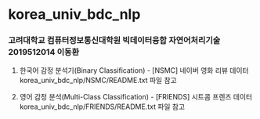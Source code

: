 # korea_univ_bdc_nlp
### 고려대학교 컴퓨터정보통신대학원 빅데이터융합 자연어처리기술 2019512014 이동환



1. 한국어 감정 분석기(Binary Classification) - [NSMC] 네이버 영화 리뷰 데이터
   korea_univ_bdc_nlp/NSMC/README.txt 파일 참고

2. 영어 감정 분석(Multi-Class Classification) - [FRIENDS] 시트콤 프렌즈 데이터
   korea_univ_bdc_nlp/FRIENDS/README.txt 파일 참고




